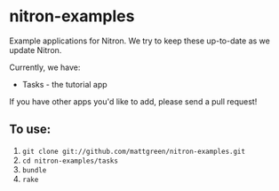 nitron-examples
===============

Example applications for Nitron. We try to keep these up-to-date as we
update Nitron.

Currently, we have:

* Tasks - the tutorial app

If you have other apps you'd like to add, please send a pull request!

To use:
------

1. `git clone git://github.com/mattgreen/nitron-examples.git`
2. `cd nitron-examples/tasks`
3. `bundle`
4. `rake`


